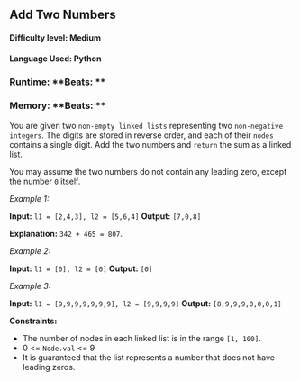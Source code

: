 ## Add Two Numbers

#### **Difficulty level:** Medium

#### **Language Used:** Python

### Runtime:  **Beats: **
### Memory:  **Beats: **

You are given two `non-empty linked lists` representing two `non-negative integers`. The digits are stored in reverse order, and each of their `nodes` contains a single digit. Add the two numbers and `return` the sum as a linked list.

You may assume the two numbers do not contain any leading zero, except the number `0` itself.

*Example 1:*

**Input:** `l1 = [2,4,3], l2 = [5,6,4]`
**Output:** `[7,0,8]`

**Explanation:** `342 + 465 = 807`.

*Example 2:*

**Input:** `l1 = [0], l2 = [0]`
**Output:** `[0]`

*Example 3:*

**Input:** `l1 = [9,9,9,9,9,9,9], l2 = [9,9,9,9]`
**Output:** `[8,9,9,9,0,0,0,1]`

**Constraints:**

- The number of nodes in each linked list is in the range `[1, 100]`.
- 0 <= `Node.val` <= 9
- It is guaranteed that the list represents a number that does not have leading zeros.